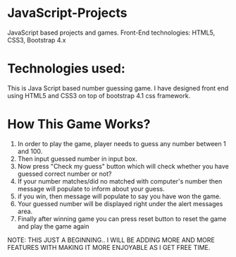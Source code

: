 # JavaScript-Projects
JavaScript based projects and games. Front-End technologies: HTML5, CSS3, Bootstrap 4.x 

# Technologies used:
This is Java Script based number guessing game. I have designed front end using HTML5 and CSS3 on top of bootstrap 4.1 css framework.

# How This Game Works?
1. In order to play the game, player needs to guess any number between 1 and 100. 
2. Then input guessed number in input box.
3. Now press "Check my guess" button which will check whether you have guessed correct number or not?
4. If your number matches/did no matched with computer's number then message will populate to inform about your guess.
5. if you win, then message will populate to say you have won the game.
6. Your guessed number will be displayed right under the alert messages area.
7. Finally after winning game you can press reset button to reset the game and play the game again

NOTE: THIS JUST A BEGINNING.. I WILL BE ADDING MORE AND MORE FEATURES WITH MAKING IT MORE ENJOYABLE AS I GET FREE TIME.


